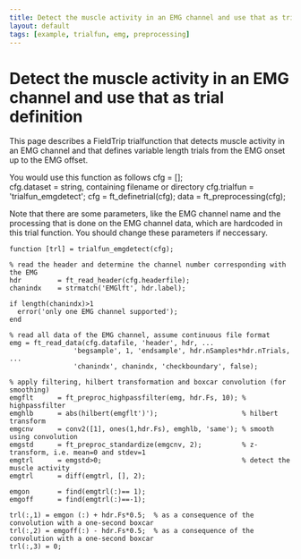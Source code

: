 ```yaml
---
title: Detect the muscle activity in an EMG channel and use that as trial definition
layout: default
tags: [example, trialfun, emg, preprocessing]
---
```


# Detect the muscle activity in an EMG channel and use that as trial definition

This page describes a FieldTrip trialfunction that detects muscle activity in an EMG channel 
and that defines variable length trials from the EMG onset up to the EMG offset.

You would use this function as follows
   cfg           = [];   
   cfg.dataset   = string, containing filename or directory
   cfg.trialfun  = 'trialfun_emgdetect';
   cfg           = ft_definetrial(cfg);
   data          = ft_preprocessing(cfg);

Note that there are some parameters, like the EMG channel name and the
processing that is done on the EMG channel data, which are hardcoded in
this trial function. You should change these parameters if neccessary.

	function [trl] = trialfun_emgdetect(cfg);
	
	% read the header and determine the channel number corresponding with the EMG
	hdr         = ft_read_header(cfg.headerfile);
	chanindx    = strmatch('EMGlft', hdr.label);
	
	if length(chanindx)>1
	  error('only one EMG channel supported');
	end
	
	% read all data of the EMG channel, assume continuous file format
	emg = ft_read_data(cfg.datafile, 'header', hdr, ...
	                'begsample', 1, 'endsample', hdr.nSamples*hdr.nTrials, ...
	                'chanindx', chanindx, 'checkboundary', false);
	
	% apply filtering, hilbert transformation and boxcar convolution (for smoothing)
	emgflt      = ft_preproc_highpassfilter(emg, hdr.Fs, 10); % highpassfilter
	emghlb      = abs(hilbert(emgflt')');                     % hilbert transform
	emgcnv      = conv2([1], ones(1,hdr.Fs), emghlb, 'same'); % smooth using convolution
	emgstd      = ft_preproc_standardize(emgcnv, 2);          % z-transform, i.e. mean=0 and stdev=1
	emgtrl      = emgstd>0;                                   % detect the muscle activity
	emgtrl      = diff(emgtrl, [], 2);
	
	emgon       = find(emgtrl(:)== 1);
	emgoff      = find(emgtrl(:)==-1);
	
	trl(:,1) = emgon (:) + hdr.Fs*0.5;  % as a consequence of the convolution with a one-second boxcar
	trl(:,2) = emgoff(:) - hdr.Fs*0.5;  % as a consequence of the convolution with a one-second boxcar
	trl(:,3) = 0;
	

